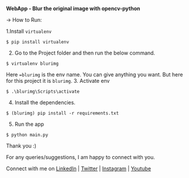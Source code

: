 **WebApp - Blur the original image with opencv-python**

-> How to Run:

1.Install `virtualenv`

```
$ pip install virtualenv
```
2. Go to the Project folder and then run the below command.
```
$ virtualenv blurimg
```
Here `=blurimg` is the env name. You can give anything you want. But here for this project it is `blurimg`.
3. Activate env
```
$ .\blurimg\Scripts\activate
```
4. Install the dependencies.
```
$ (blurimg) pip install -r requirements.txt
```
5. Run the app
``` 
$ python main.py
```

Thank you :)

For any queries/suggestions, I am happy to connect with you.

Connect with me on [LinkedIn](https://www.linkedin.com/in/lakshmi-sowjanya-garapati/) | [Twitter](https://twitter.com/sowjanya_25) | [Instagram](https://www.instagram.com/hello.techie/) | [Youtube](https://www.youtube.com/channel/UCaR4r8FwrUoYCqnY2ae9GIg)


